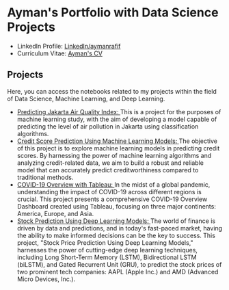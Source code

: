 
# Ayman's Portfolio with Data Science Projects
- LinkedIn Profile: [LinkedIn/aymanrafif](https://www.linkedin.com/in/aymanrafif/)
- Curriculum Vitae: [Ayman's CV]()

## Projects
Here, you can access the notebooks related to my projects within the field of Data Science, Machine Learning, and Deep Learning.
- [Predicting Jakarta Air Quality Index: ](https://github.com/aymanrafif/Data-Science-Projects/blob/main/Predicting-Jakarta-Air-Quality-Index/Classification-Using-Classifier-Models.ipynb)This is a project for the purposes of machine learning study, with the aim of developing a model capable of predicting the level of air pollution in Jakarta using classification algorithms.
- [Credit Score Prediction Using Machine Learning Models: ](https://github.com/aymanrafif/Data-Science-Projects/blob/main/Credit-Score-Classification/Credit_Score_Prediction_using_Machine_Learning_Models.ipynb) The objective of this project is to explore machine learning models in predicting credit scores. By harnessing the power of machine learning algorithms and analyzing credit-related data, we aim to build a robust and reliable model that can accurately predict creditworthiness compared to traditional methods.
- [COVID-19 Overview with Tableau: ](https://public.tableau.com/views/COVID-19OverviewinAmericaEuropeandAsia/COVID-19diBenuaAmerikaEropadanAsia?:language=en-GB&:display_count=n&:origin=viz_share_link) In the midst of a global pandemic, understanding the impact of COVID-19 across different regions is crucial. This project presents a comprehensive COVID-19 Overview Dashboard created using Tableau, focusing on three major continents: America, Europe, and Asia.
- [Stock Prediction Using Deep Learning Models: ](https://github.com/aymanrafif/Data-Science-Projects/blob/main/stock-prediction-using-deeplearning-models/Stock%20Prediction%20Using%20Deep%20Learning%20Models.ipynb) The world of finance is driven by data and predictions, and in today's fast-paced market, having the ability to make informed decisions can be the key to success. This project, "Stock Price Prediction Using Deep Learning Models," harnesses the power of cutting-edge deep learning techniques, including Long Short-Term Memory (LSTM), Bidirectional LSTM (biLSTM), and Gated Recurrent Unit (GRU), to predict the stock prices of two prominent tech companies: AAPL (Apple Inc.) and AMD (Advanced Micro Devices, Inc.).
